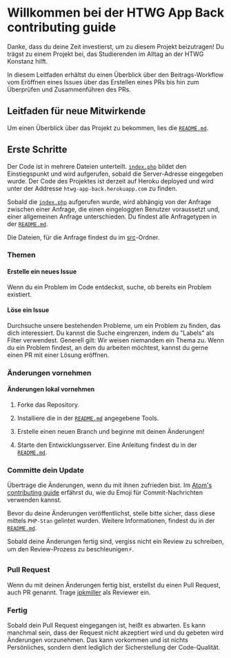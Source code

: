 # Willkommen bei der HTWG App Back contributing guide <!-- omit in toc -->

Danke, dass du deine Zeit investierst, um zu diesem Projekt beizutragen! Du trägst zu einem Projekt bei, das Studierenden im Alltag an der HTWG Konstanz hilft.

In diesem Leitfaden erhältst du einen Überblick über den Beitrags-Workflow vom Eröffnen eines Issues über das Erstellen eines PRs bis hin zum Überprüfen und Zusammenführen des PRs.

## Leitfaden für neue Mitwirkende

Um einen Überblick über das Projekt zu bekommen, lies die [`README.md`](README.md).

## Erste Schritte

Der Code ist in mehrere Dateien unterteilt. 
[`index.php`](index.php) bildet den Einstiegspunkt und wird aufgerufen, sobald die Server-Adresse eingegeben wurde.
Der Code des Projektes ist derzeit auf Heroku deployed und wird unter der Addresse `htwg-app-back.herokuapp.com` zu finden.

Sobald die [`index.php`](index.php) aufgerufen wurde, wird abhängig von der Anfrage zwischen einer Anfrage, die einen eingeloggten Benutzer voraussetzt und, einer allgemeinen Anfrage unterschieden.
Du findest alle Anfragetypen in der [`README.md`](README.md). 

Die Dateien, für die Anfrage findest du im [src](src)-Ordner.

### Themen

#### Erstelle ein neues Issue

Wenn du ein Problem im Code entdeckst, suche, ob bereits ein Problem existiert.

#### Löse ein Issue

Durchsuche unsere bestehenden Probleme, um ein Problem zu finden, das dich interessiert.
Du kannst die Suche eingrenzen, indem du "Labels" als Filter verwendest.
Generell gilt: Wir weisen niemandem ein Thema zu. Wenn du ein Problem findest, an dem du arbeiten möchtest, kannst du gerne einen PR mit einer Lösung eröffnen.

### Änderungen vornehmen

#### Änderungen lokal vornehmen

1. Forke das Repository.

2. Installiere die in der [`README.md`](README.md) angegebene Tools.

3. Erstelle einen neuen Branch und beginne mit deinen Änderungen!

4. Starte den Entwicklungsserver. Eine Anleitung findest du in der [`README.md`](README.md).

### Committe dein Update

Übertrage die Änderungen, wenn du mit ihnen zufrieden bist.
Im [Atom's contributing guide](https://github.com/atom/atom/blob/master/CONTRIBUTING.md#git-commit-messages) erfährst du, wie du Emoji für Commit-Nachrichten verwenden kannst.

Bevor du deine Änderungen veröffentlichst, stelle bitte sicher, dass diese mittels `PHP-Stan` gelintet wurden. Weitere Informationen, findest du in der [`README.md`](README.md).

Sobald deine Änderungen fertig sind, vergiss nicht ein Review zu schreiben, um den Review-Prozess zu beschleunigen:zap:.

### Pull Request

Wenn du mit deinen Änderungen fertig bist, erstellst du einen Pull Request, auch PR genannt.
Trage [jpkmiller](https://github.com/jpkmiller) als Reviewer ein.

### Fertig

Sobald dein Pull Request eingegangen ist, heißt es abwarten.
Es kann manchmal sein, dass der Request nicht akzeptiert wird und du gebeten wird Änderungen vorzunehmen. Das kann vorkommen und ist nichts Persönliches, sondern dient lediglich der Sicherstellung der Code-Qualität.

